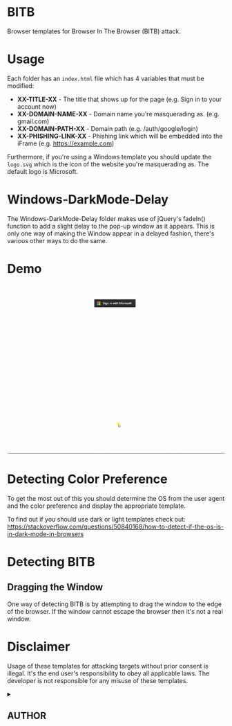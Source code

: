 # BITB

Browser templates for Browser In The Browser (BITB) attack.

# Usage

Each folder has an `index.html` file which has 4 variables that must be modified:

- **XX-TITLE-XX** - The title that shows up for the page (e.g. Sign in to your account now)
- **XX-DOMAIN-NAME-XX** - Domain name you're masquerading as. (e.g. gmail.com)
- **XX-DOMAIN-PATH-XX** - Domain path (e.g. /auth/google/login)
- **XX-PHISHING-LINK-XX** - Phishing link which will be embedded into the iFrame (e.g. https://example.com)

Furthermore, if you're using a Windows template you should update the `logo.svg` which is the icon of the website you're masquerading as. The default logo is Microsoft.

# Windows-DarkMode-Delay

The Windows-DarkMode-Delay folder makes use of jQuery's fadeIn() function to add a slight delay to the pop-up window as it appears. This is only one way of making the Window appear in a delayed fashion, there's various other ways to do the same.

# Demo

![Demo](https://github.com/puftare/js-learning-material/blob/master/fun-with-js/jQuerry/browserBrowser/demo.gif)

# Detecting Color Preference

To get the most out of this you should determine the OS from the user agent and the color preference and display the appropriate template.

To find out if you should use dark or light templates check out: https://stackoverflow.com/questions/50840168/how-to-detect-if-the-os-is-in-dark-mode-in-browsers

# Detecting BITB

## Dragging the Window

One way of detecting BITB is by attempting to drag the window to the edge of the browser. If the window cannot escape the browser then it's not a real window.

# Disclaimer

Usage of these templates for attacking targets without prior consent is illegal. It's the end user's responsibility to obey all applicable laws. The developer is not responsible for any misuse of these templates.

<details>

<summary>

## AUTHOR &ensp;&ensp;

</summary>

[mr.d0x][def] 🤓

[def]: https://mrd0x.com/

</details>

